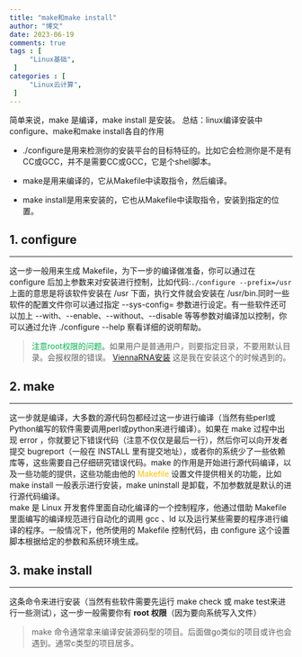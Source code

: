```yaml
---
title: "make和make install"                         
author: "博文"   
date: 2023-06-19        
comments: true  
tags : [                                    
     "Linux基础",
 ]
categories : [                              
     "Linux云计算",
 ]
---
```

简单来说，make 是编译，make install 是安装。
总结：linux编译安装中configure、make和make install各自的作用
- ./configure是用来检测你的安装平台的目标特征的。比如它会检测你是不是有CC或GCC，并不是需要CC或GCC，它是个shell脚本。
    
- make是用来编译的，它从Makefile中读取指令，然后编译。
    
- make install是用来安装的，它也从Makefile中读取指令，安装到指定的位置。

## 1. configure
---
这一步一般用来生成 Makefile，为下一步的编译做准备，你可以通过在 configure 后加上参数来对安装进行控制，比如代码:`./configure --prefix=/usr`上面的意思是将该软件安装在 /usr 下面，执行文件就会安装在 /usr/bin.同时一些软件的配置文件你可以通过指定 --sys-config= 参数进行设定。有一些软件还可以加上 --with、--enable、--without、--disable 等等参数对编译加以控制，你可以通过允许 ./configure --help 察看详细的说明帮助。
> <font color="#00b050">注意root权限的问题</font>。如果用户是普通用户，则要指定目录，不要用默认目录。会报权限的错误。 [ViennaRNA安装](https://github.com/ViennaRNA/ViennaRNA)  这是我在安装这个的时候遇到的。  

## 2. make
---
这一步就是编译，大多数的源代码包都经过这一步进行编译（当然有些perl或Python编写的软件需要调用perl或python来进行编译）。如果在 make 过程中出现 error ，你就要记下错误代码（注意不仅仅是最后一行），然后你可以向开发者提交 bugreport（一般在 INSTALL 里有提交地址），或者你的系统少了一些依赖库等，这些需要自己仔细研究错误代码。make 的作用是开始进行源代码编译，以及一些功能的提供，这些功能由他的<font color="#ffc000"> Makefile </font>设置文件提供相关的功能，比如 make install 一般表示进行安装，make uninstall 是卸载，不加参数就是默认的进行源代码编译。  
make 是 Linux 开发套件里面自动化编译的一个控制程序，他通过借助 Makefile 里面编写的编译规范进行自动化的调用 gcc 、ld 以及运行某些需要的程序进行编译的程序。一般情况下，他所使用的 Makefile 控制代码，由 configure 这个设置脚本根据给定的参数和系统环境生成。

## 3. make install
---
这条命令来进行安装（当然有些软件需要先运行 make check 或 make test来进行一些测试），这一步一般需要你有 **root 权限**（因为要向系统写入文件）

> make 命令通常拿来编译安装源码型的项目。后面做go类似的项目或许也会遇到。通常c类型的项目居多。